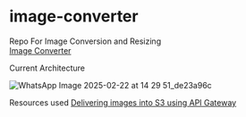 # image-converter
Repo For Image Conversion and Resizing <br>
<a href="http://img-website-final.s3-website-ap-northeast-1.amazonaws.com"> Image Converter </a>

Current Architecture

![WhatsApp Image 2025-02-22 at 14 29 51_de23a96c](https://github.com/user-attachments/assets/898d4dfd-8f6d-4a6d-bcd6-09e65818480f)

Resources used
<a href="https://dev.to/dilanka-rathnasiri/delivering-images-in-aws-s3-bucket-through-aws-api-gateway-49e"> Delivering images into S3 using API Gateway </a>
